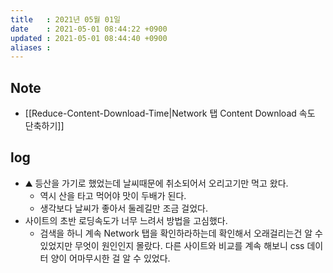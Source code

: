```yaml
---
title   : 2021년 05월 01일
date    : 2021-05-01 08:44:22 +0900
updated : 2021-05-01 08:44:40 +0900
aliases : 
---
```

## Note
- [[Reduce-Content-Download-Time|Network 탭 Content Download 속도 단축하기]]

## log
- ⛰ 등산을 가기로 했었는데 날씨때문에 취소되어서 오리고기만 먹고 왔다.  
  - 역시 산을 타고 먹어야 맛이 두배가 된다.  
  - 생각보다 날씨가 좋아서 둘레길만 조금 걸었다.  
- 사이트의 초반 로딩속도가 너무 느려서 방법을 고심했다.  
  - 검색을 하니 계속 Network 탭을 확인하라하는데 확인해서 오래걸리는건 알 수 있었지만 무엇이 원인인지 몰랐다. 다른 사이트와 비교를 계속 해보니 css 데이터 양이 어마무시한 걸 알 수 있었다.  